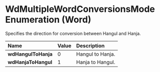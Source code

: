 
# WdMultipleWordConversionsMode Enumeration (Word)

Specifies the direction for conversion between Hangul and Hanja.



|**Name**|**Value**|**Description**|
|:-----|:-----|:-----|
|**wdHangulToHanja**|0|Hangul to Hanja.|
|**wdHanjaToHangul**|1|Hanja to Hangul.|
